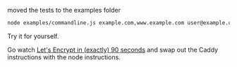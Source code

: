 moved the tests to the examples folder

```bash
node examples/commandline.js example.com,www.example.com user@example.com agree
```

Try it for yourself.

Go watch [Let's Encrypt in (exactly) 90 seconds](https://daplie.com/articles/lets-encrypt-in-literally-90-seconds/) and swap out the Caddy instructions with the node instructions.
